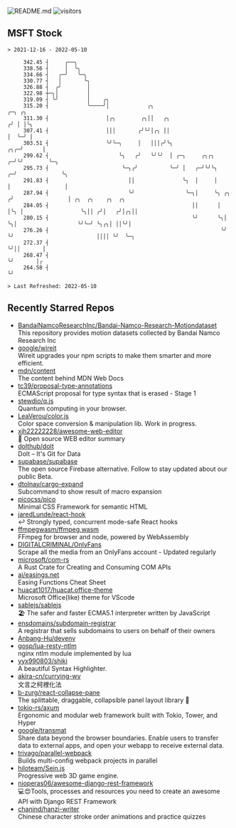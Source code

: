 ![README.md](https://github.com/Gerhut/Gerhut/workflows/README.md/badge.svg)
![visitors](https://visitors.vercel.app/Gerhut/Gerhut?token=8cf69d1f6813d272ef062726b6070c9be4ff72038cfe5a7ded7384a8da65d866)

## MSFT Stock

```
> 2021-12-16 - 2022-05-10

     342.45 ┤     ╭──╮                                                                                           
     338.56 ┤     │  ╰╮                                                                                          
     334.66 ┤   ╭─╯   ╰─╮                                                                                        
     330.77 ┤   │       ╰╮                                                                                       
     326.88 ┤  ╭╯        │                                                                                       
     322.98 ┼─╮│         │                                                                                       
     319.09 ┤ ╰╯         │    ╭╮                                                                                 
     315.20 ┤            ╰────╯│            ╭╮                                    ╭─╮ ╭╮                         
     311.30 ┤                  │╭╮        ╭╮││   ╭╮                              ╭╯ │ │╰╮                        
     307.41 ┤                  │││       ╭╯╰╯│╭╮ ││                              │  ╰─╯ │                        
     303.51 ┤                  ╰╯╰─╮     │   │││╭╯╰╮                         ╭╮╭─╯      │                        
     299.62 ┤                      ╰╮   ╭╯   ╰╯╰╯  │ ╭─╮     ╭╮╭╮          ╭─╯╰╯        ╰─╮                      
     295.73 ┤                       ╰─╮╭╯          ╰─╯ │   ╭─╯╰╯╰╮       ╭─╯              ╰╮                     
     291.83 ┤                         ││               ╰╮  │     │       │                 │                     
     287.94 ┤                         ╰╯                ╰─╮│     ╰╮ ╭╮  ╭╯                 │ ╭╮  ╭╮    ╭╮  ╭╮    
     284.05 ┤                                             ││      │ │╰╮ │                  ╰╮││ ╭╯│   ╭╯│╭╮││    
     280.15 ┤                                             ╰╯      ╰╮│ ╰╮│                   ╰╯╰─╯ ╰╮╭╮│ ││╰╯│    
     276.26 ┤                                                      ╰╯  ╰╯                          ││││ ╰╯  ╰─╮  
     272.37 ┤                                                                                      ╰╯││       │  
     268.47 ┤                                                                                        ╰╯       │╭ 
     264.58 ┤                                                                                                 ╰╯ 

> Last Refreshed: 2022-05-10
```

## Recently Starred Repos

- [BandaiNamcoResearchInc/Bandai-Namco-Research-Motiondataset](https://github.com/BandaiNamcoResearchInc/Bandai-Namco-Research-Motiondataset)  
  This repository provides motion datasets collected by Bandai Namco Research Inc
- [google/wireit](https://github.com/google/wireit)  
  Wireit upgrades your npm scripts to make them smarter and more efficient.
- [mdn/content](https://github.com/mdn/content)  
  The content behind MDN Web Docs
- [tc39/proposal-type-annotations](https://github.com/tc39/proposal-type-annotations)  
  ECMAScript proposal for type syntax that is erased - Stage 1
- [stewdio/q.js](https://github.com/stewdio/q.js)  
  Quantum computing in your browser.
- [LeaVerou/color.js](https://github.com/LeaVerou/color.js)  
  Color space conversion & manipulation lib. Work in progress.
- [xjh22222228/awesome-web-editor](https://github.com/xjh22222228/awesome-web-editor)  
  🔨  Open source WEB editor summary
- [dolthub/dolt](https://github.com/dolthub/dolt)  
  Dolt – It's Git for Data
- [supabase/supabase](https://github.com/supabase/supabase)  
  The open source Firebase alternative. Follow to stay updated about our public Beta.
- [dtolnay/cargo-expand](https://github.com/dtolnay/cargo-expand)  
  Subcommand to show result of macro expansion
- [picocss/pico](https://github.com/picocss/pico)  
  Minimal CSS Framework for semantic HTML
- [jaredLunde/react-hook](https://github.com/jaredLunde/react-hook)  
  ↩ Strongly typed, concurrent mode-safe React hooks
- [ffmpegwasm/ffmpeg.wasm](https://github.com/ffmpegwasm/ffmpeg.wasm)  
  FFmpeg for browser and node, powered by WebAssembly
- [DIGITALCRIMINAL/OnlyFans](https://github.com/DIGITALCRIMINAL/OnlyFans)  
  Scrape all the media from an OnlyFans account - Updated regularly
- [microsoft/com-rs](https://github.com/microsoft/com-rs)  
  A Rust Crate for Creating and Consuming COM APIs
- [ai/easings.net](https://github.com/ai/easings.net)  
  Easing Functions Cheat Sheet
- [huacat1017/huacat.office-theme](https://github.com/huacat1017/huacat.office-theme)  
  Microsoft Office(like) theme for VScode
- [sablejs/sablejs](https://github.com/sablejs/sablejs)  
  🏖️ The safer and faster ECMA5.1 interpreter written by JavaScript
- [ensdomains/subdomain-registrar](https://github.com/ensdomains/subdomain-registrar)  
  A registrar that sells subdomains to users on behalf of their owners
- [Anbang-Hu/devenv](https://github.com/Anbang-Hu/devenv)  
- [gosp/lua-resty-ntlm](https://github.com/gosp/lua-resty-ntlm)  
  nginx ntlm module implemented by lua
- [yyx990803/shiki](https://github.com/yyx990803/shiki)  
  A beautiful Syntax Highlighter.
- [akira-cn/currying-wy](https://github.com/akira-cn/currying-wy)  
  文言之柯裡化法
- [b-zurg/react-collapse-pane](https://github.com/b-zurg/react-collapse-pane)  
  The splittable, draggable, collapsible panel layout library 🎉
- [tokio-rs/axum](https://github.com/tokio-rs/axum)  
  Ergonomic and modular web framework built with Tokio, Tower, and Hyper
- [google/transmat](https://github.com/google/transmat)  
  Share data beyond the browser boundaries. Enable users to transfer data to external apps, and open your webapp to receive external data.
- [trivago/parallel-webpack](https://github.com/trivago/parallel-webpack)  
  Builds multi-config webpack projects in parallel
- [hiloteam/Sein.js](https://github.com/hiloteam/Sein.js)  
  Progressive web 3D game engine.
- [nioperas06/awesome-django-rest-framework](https://github.com/nioperas06/awesome-django-rest-framework)  
   💻😍Tools, processes and resources you need to create an awesome API with Django REST Framework
- [chanind/hanzi-writer](https://github.com/chanind/hanzi-writer)  
  Chinese character stroke order animations and practice quizzes

